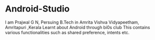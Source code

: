 # Android-Studio
I am Prajwal G N, Persuing B.Tech in Amrita Vishva Vidyapeetham, Amritapuri ,Kerala
Learnt about Android through bi0s club
This contains various functionalities such as shared preference, intents etc.
